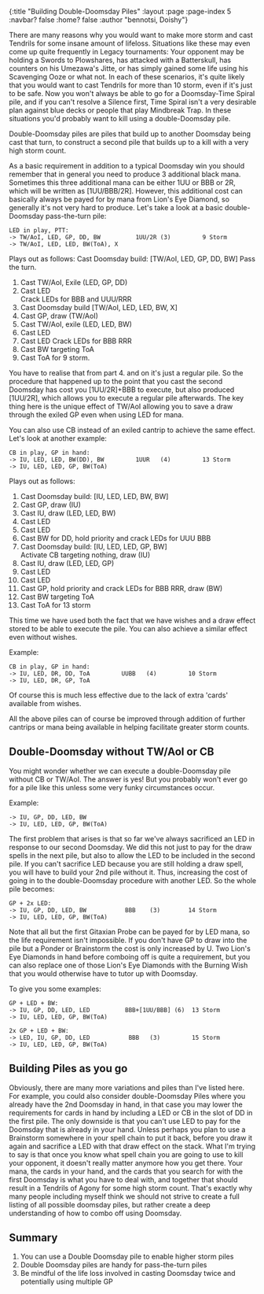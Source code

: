 {:title "Building Double-Doomsday Piles"
 :layout :page
 :page-index 5
 :navbar? false
 :home? false
 :author "bennotsi, Doishy"}


There are many reasons why you would want to make more storm and cast 
Tendrils for some insane amount of lifeloss. Situations like these may 
even come up quite frequently in Legacy tournaments: Your opponent may 
be holding a Swords to Plowshares, has attacked with a Batterskull, has 
counters on his Umezawa's Jitte, or has simply gained some life using 
his Scavenging Ooze or what not. In each of these scenarios, it's quite 
likely that you would want to cast Tendrils for more than 10 storm, even 
if it's just to be safe. Now you won't always be able to go for a 
Doomsday-Time Spiral pile, and if you can't resolve a Silence first, 
Time Spiral isn't a very desirable plan against blue decks or people 
that play Mindbreak Trap. In these situations you'd probably want to 
kill using a double-Doomsday pile.

Double-Doomsday piles are piles that build up to another Doomsday being 
cast that turn, to construct a second pile that builds up to a kill with 
a very high storm count.

As a basic requirement in addition to a typical Doomsday win you should 
remember that in general you need to produce 3 additional black mana. 
Sometimes this three additional mana can be either 1UU or BBB or 2R, which 
will be written as [1UU/BBB/2R]. However, this additional cost can 
basically always be payed for by mana from Lion's Eye Diamond, so 
generally it's not very hard to produce. Let's take a look at a basic 
double-Doomsday pass-the-turn pile:

```
LED in play, PTT:
-> TW/AoI, LED, GP, DD, BW          1UU/2R (3)         9 Storm
-> TW/AoI, LED, LED, BW(ToA), X
```

Plays out as follows:
Cast Doomsday build: [TW/AoI, LED, GP, DD, BW]
Pass the turn.
1. Cast TW/AoI, Exile (LED, GP, DD)   
2. Cast LED  
Crack LEDs for BBB and UUU/RRR  
3. Cast Doomsday build [TW/AoI, LED, LED, BW, X]     
4. Cast GP, draw (TW/AoI)  
5. Cast TW/AoI, exile (LED, LED, BW)   
6. Cast LED
7. Cast LED
Crack LEDs for BBB RRR
8. Cast BW targeting ToA   
9. Cast ToA for 9 storm.   

You have to realise that from part 4. and on it's just a regular pile. 
So the procedure that happened up to the point that you cast the second 
Doomsday has cost you [1UU/2R]+BBB to execute, but also produced [1UU/2R], which 
allows you to execute a regular pile afterwards. The key thing here is the unique
effect of TW/AoI allowing you to save a draw through the exiled GP even when 
using LED for mana. 

You can also use CB instead of an exiled cantrip to achieve the same effect.
Let's look at another example:

```
CB in play, GP in hand:
-> IU, LED, LED, BW(DD), BW         1UUR   (4)         13 Storm
-> IU, LED, LED, GP, BW(ToA)
```

Plays out as follows:
1. Cast Doomsday build: [IU, LED, LED, BW, BW]   
2. Cast GP, draw (IU)   
4. Cast IU, draw (LED, LED, BW)  
5. Cast LED  
6. Cast LED  
7. Cast BW for DD, hold priority and crack LEDs for UUU BBB  
7. Cast Doomsday build: [IU, LED, LED, GP, BW]   
Activate CB targeting nothing, draw (IU)  
8. Cast IU, draw (LED, LED, GP)  
9. Cast LED   
10. Cast LED  
11. Cast GP, hold priority and crack LEDs for BBB RRR, draw (BW)  
12. Cast BW targeting ToA   
13. Cast ToA for 13 storm  

This time we have used both the fact that we have wishes and
a draw effect stored to be able to execute the pile. You can
also achieve a similar effect even without wishes.    

Example:
```
CB in play, GP in hand:
-> IU, LED, DR, DD, ToA         UUBB   (4)         10 Storm
-> IU, LED, DR, GP, ToA
```

Of course this is much less effective due to the lack of extra
'cards' available from wishes. 


All the above piles can of course be improved through addition of 
further cantrips or mana being available in helping facilitate greater
storm counts. 


## Double-Doomsday without TW/AoI or CB

You might wonder whether we can execute a double-Doomsday pile without 
CB or TW/AoI. The answer is yes! But you probably won't ever go for a pile like 
this unless some very funky circumstances occur.

Example:
```
-> IU, GP, DD, LED, BW
-> IU, LED, LED, GP, BW(ToA)
```

The first problem that arises is that so far we've always sacrificed an 
LED in response to our second Doomsday. We did this not just to pay for 
the draw spells in the next pile, but also to allow the LED to be 
included in the second pile. If you can't sacrifice LED because you are 
still holding a draw spell, you will have to build your 2nd pile without 
it. Thus, increasing the cost of going in to the double-Doomsday 
procedure with another LED. So the whole pile becomes:

```
GP + 2x LED:
-> IU, GP, DD, LED, BW           BBB    (3)        14 Storm
-> IU, LED, LED, GP, BW(ToA)
```

Note that all but the first Gitaxian Probe can be payed for by LED mana, 
so the life requirement isn't impossible. If you don't have GP to draw 
into the pile but a Ponder or Brainstorm the cost is only increased by 
U. Two Lion's Eye Diamonds in hand before comboing off is quite a 
requirement, but you can also replace one of those Lion's Eye Diamonds 
with the Burning Wish that you would otherwise have to tutor up with 
Doomsday.

To give you some examples:
```
GP + LED + BW:
-> IU, GP, DD, LED, LED          BBB+[1UU/BBB] (6)  13 Storm
-> IU, LED, LED, GP, BW(ToA)

2x GP + LED + BW:
-> LED, IU, GP, DD, LED           BBB   (3)         15 Storm
-> IU, LED, LED, GP, BW(ToA)
```

## Building Piles as you go

Obviously, there are many more variations and piles than I've listed 
here. For example, you could also consider double-Doomsday Piles where 
you already have the 2nd Doomsday in hand, in that case you may lower 
the requirements for cards in hand by including a LED or CB in the slot 
of DD in the first pile. The only downside is that you can't use LED to 
pay for the Doomsday that is already in your hand. Unless perhaps you 
plan to use a Brainstorm somewhere in your spell chain to put it back, 
before you draw it again and sacrifice a LED with that draw effect on 
the stack. What I'm trying to say is that once you know what spell chain 
you are going to use to kill your opponent, it doesn't really matter 
anymore how you get there. Your mana, the cards in your hand, and the 
cards that you search for with the first Doomsday is what you have to 
deal with, and together that should result in a Tendrils of Agony for 
some high storm count. That's exactly why many people including myself 
think we should not strive to create a full listing of all possible 
doomsday piles, but rather create a deep understanding of how to combo 
off using Doomsday.

## Summary

1. You can use a Double Doomsday pile to enable higher storm piles   
2. Double Doomsday piles are handy for pass-the-turn piles    
3. Be mindful of the life loss involved in casting Doomsday twice and potentially using multiple GP    

